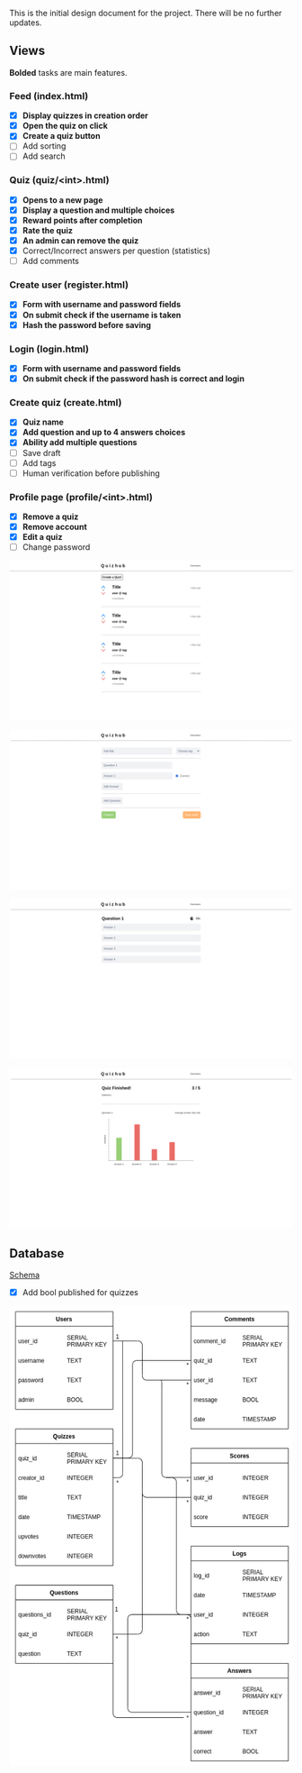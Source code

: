 This is the initial design document for the project. There will be no further updates.

## Views
**Bolded** tasks are main features.

### Feed (index.html)
- [x] **Display quizzes in creation order**
- [x] **Open the quiz on click**
- [x] **Create a quiz button**
- [ ] Add sorting
- [ ] Add search

### Quiz (quiz/\<int>.html)
- [x] **Opens to a new page**
- [x] **Display a question and multiple choices**
- [x] **Reward points after completion**
- [x] **Rate the quiz**
- [x] **An admin can remove the quiz**
- [x] Correct/Incorrect answers per question (statistics)
- [ ] Add comments

### Create user (register.html)
- [x] **Form with username and password fields**
- [x] **On submit check if the username is taken**
- [x] **Hash the password before saving**

### Login (login.html)
- [x] **Form with username and password fields**
- [x] **On submit check if the password hash is correct and login**

### Create quiz (create.html)
- [x] **Quiz name**
- [x] **Add question and up to 4 answers choices**
- [x] **Ability add multiple questions**
- [ ] Save draft
- [ ] Add tags
- [ ] Human verification before publishing

### Profile page (profile/\<int>.html)
- [x] **Remove a quiz**
- [x] **Remove account**
- [x] **Edit a quiz**
- [ ] Change password

![](./images/index.png)

![](./images/create-quiz.png)

![](./images/take-quiz.png)

![](./images/quiz-stats.png)

## Database

[Schema](https://github.com/jpasikainen/tsoha-quizhub/blob/master/schema.sql)

- [x] Add bool published for quizzes 

![](documentation/images/database_chart.png)